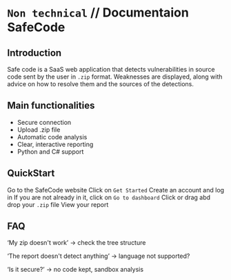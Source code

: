 ﻿# `Non technical` // Documentaion SafeCode

## Introduction
Safe code is a SaaS web application that detects vulnerabilities in source code sent by the user in `.zip` format. Weaknesses are displayed, along with advice on how to resolve them and the sources of the detections.

## Main functionalities
- Secure connection
- Upload .zip file
- Automatic code analysis
- Clear, interactive reporting
- Python and C# support

## QuickStart
Go to the SafeCode website
Click on `Get Started`
Create an account and log in
If you are not already in it, click on `Go to dashboard`
Click or drag abd drop your `.zip` file
View your report

## FAQ
‘My zip doesn't work’ → check the tree structure

‘The report doesn't detect anything’ → language not supported?

‘Is it secure?’ → no code kept, sandbox analysis
